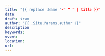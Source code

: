 ```yaml
---
title: "{{ replace .Name "-" " " | title }}"
date: 
draft: true
author: "{{ .Site.Params.author }}"
description: 
keywords:
event:  
location: 
url:
---
```


